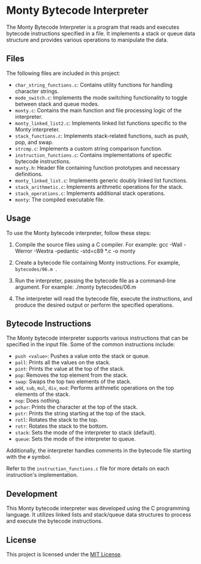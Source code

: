 # Monty Bytecode Interpreter

The Monty Bytecode Interpreter is a program that reads and executes bytecode instructions specified in a file. It implements a stack or queue data structure and provides various operations to manipulate the data.

## Files

The following files are included in this project:

- `char_string_functions.c`: Contains utility functions for handling character strings.
- `mode_switch.c`: Implements the mode switching functionality to toggle between stack and queue modes.
- `monty.c`: Contains the main function and file processing logic of the interpreter.
- `monty_linked_list2.c`: Implements linked list functions specific to the Monty interpreter.
- `stack_functions.c`: Implements stack-related functions, such as push, pop, and swap.
- `strcmp.c`: Implements a custom string comparison function.
- `instruction_functions.c`: Contains implementations of specific bytecode instructions.
- `monty.h`: Header file containing function prototypes and necessary definitions.
- `monty_linked_list.c`: Implements generic doubly linked list functions.
- `stack_arithmetic.c`: Implements arithmetic operations for the stack.
- `stack_operations.c`: Implements additional stack operations.
- `monty`: The compiled executable file.

## Usage

To use the Monty bytecode interpreter, follow these steps:

1. Compile the source files using a C compiler. For example:
   gcc -Wall -Werror -Wextra -pedantic -std=c89 *.c -o monty


2. Create a bytecode file containing Monty instructions. For example, `bytecodes/06.m `.

3. Run the interpreter, passing the bytecode file as a command-line argument. For example:
   ./monty bytecodes/06.m 

4. The interpreter will read the bytecode file, execute the instructions, and produce the desired output or perform the specified operations.

## Bytecode Instructions

The Monty bytecode interpreter supports various instructions that can be specified in the input file. Some of the common instructions include:

- `push <value>`: Pushes a value onto the stack or queue.
- `pall`: Prints all the values on the stack.
- `pint`: Prints the value at the top of the stack.
- `pop`: Removes the top element from the stack.
- `swap`: Swaps the top two elements of the stack.
- `add`, `sub`, `mul`, `div`, `mod`: Performs arithmetic operations on the top elements of the stack.
- `nop`: Does nothing.
- `pchar`: Prints the character at the top of the stack.
- `pstr`: Prints the string starting at the top of the stack.
- `rotl`: Rotates the stack to the top.
- `rotr`: Rotates the stack to the bottom.
- `stack`: Sets the mode of the interpreter to stack (default).
- `queue`: Sets the mode of the interpreter to queue.

Additionally, the interpreter handles comments in the bytecode file starting with the `#` symbol.

Refer to the `instruction_functions.c` file for more details on each instruction's implementation.

## Development

This Monty bytecode interpreter was developed using the C programming language. It utilizes linked lists and stack/queue data structures to process and execute the bytecode instructions.

## License

This project is licensed under the [MIT License](LICENSE).
